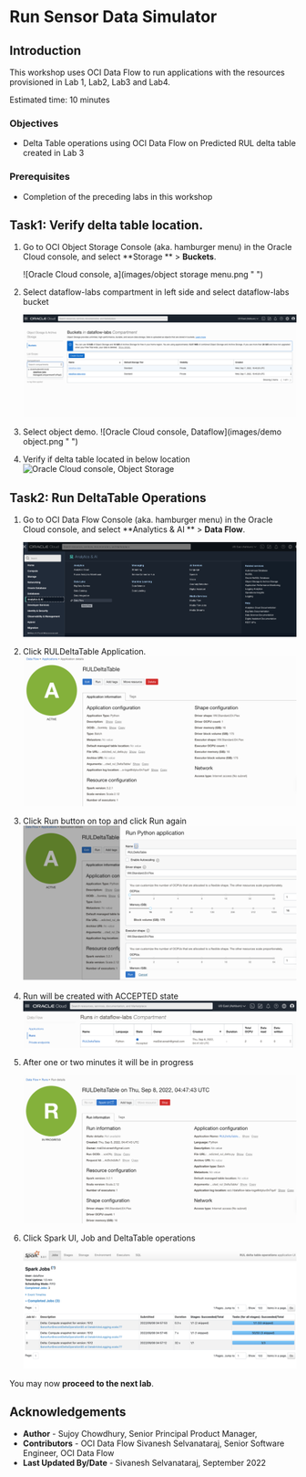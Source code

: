 # Run Sensor Data Simulator

## Introduction

This workshop uses OCI Data Flow to run applications with the resources provisioned in Lab 1, Lab2, Lab3 and Lab4.

Estimated time: 10 minutes

### Objectives

* Delta Table operations using OCI Data Flow on Predicted RUL delta table created in Lab 3

### Prerequisites

* Completion of the preceding labs in this workshop

## Task1: Verify delta table location.

1. Go to OCI Object Storage Console (aka. hamburger menu) in the Oracle Cloud console, and select **Storage ** > **Buckets**.

   ![Oracle Cloud console, a](images/object storage menu.png " ")

2. Select dataflow-labs compartment in left side and select dataflow-labs bucket

   ![Oracle Cloud console, Dataflow](images/object-storage-bucket.png " ")

3. Select object demo.
   ![Oracle Cloud console, Dataflow](images/demo object.png " ")

4. Verify if delta table located in below location
    ![Oracle Cloud console, Object Storage](images/sinks.png " ")

## Task2: Run DeltaTable Operations

1. Go to OCI Data Flow Console (aka. hamburger menu) in the Oracle Cloud console, and select **Analytics & AI ** > **Data Flow**.

   ![Oracle Cloud console, Dataflow](images/dataflow-menu.png " ")

2. Click RULDeltaTable Application.
   ![Oracle Cloud console, Dataflow](images/RULDeltaTable.png " ")

3. Click Run button on top and click Run again
   ![Oracle Cloud console, Dataflow](images/RULDeltaTable-run.png " ")

4. Run will be created with ACCEPTED state
   ![Oracle Cloud console, Dataflow](images/RUL_DeltaTable_Accepted.png " ")
   
5. After one or two minutes it will be in progress

   ![Oracle Cloud console, Dataflow](images/delta-table-progress.png " ")

6. Click Spark UI, Job and DeltaTable operations

   ![Oracle Cloud console, Dataflow](images/DeltaTableSparkUI.png " ")


You may now **proceed to the next lab**.

## Acknowledgements
- **Author** - Sujoy Chowdhury, Senior Principal Product Manager,
- **Contributors** - OCI Data Flow Sivanesh Selvanataraj, Senior Software Engineer, OCI Data Flow
- **Last Updated By/Date** - Sivanesh Selvanataraj, September 2022
